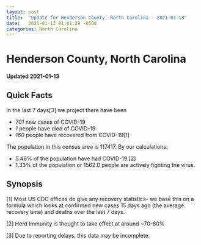 ```yaml
---
layout: post
title:  "Update for Henderson County, North Carolina - 2021-01-13"
date:   2021-01-13 01:01:29 -0600
categories: North Carolina
---
```


# Henderson County, North Carolina
#### Updated 2021-01-13

## Quick Facts

In the last 7 days[3] we project there have been
- *701* new cases of COVID-19
- *1* people have died of COVID-19
- *160* people have recovered from COVID-19[1]

The population in this census area is 117417. By our calculations:
- 5.46% of the population have had COVID-19.[2]
- 1.33% of the population or 1562.0 people are actively fighting the virus.

## Synopsis




[1] Most US CDC offices do give any recovery statistics- we base this on a formula which looks at confirmed new cases
15 days ago (the average recovery time) and deaths over the last 7 days.

[2] Herd Immunity is thought to take effect at around ~70-80%

[3] Due to reporting delays, this data may be incomplete.
 
    